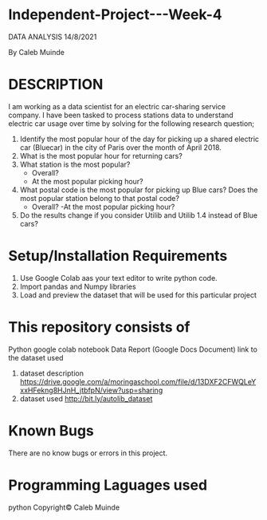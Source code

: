 # Independent-Project---Week-4

DATA ANALYSIS 14/8/2021

By Caleb Muinde

# DESCRIPTION

I am working as a data scientist for an electric car-sharing service company. I have been tasked to process stations data to understand electric car usage over time by solving for the following research question;
1. Identify the most popular hour of the day for picking up a shared electric car (Bluecar) in the city of Paris over the month of April 2018.
2. What is the most popular hour for returning cars?
3. What station is the most popular?
    - Overall?
    - At the most popular picking hour?
4. What postal code is the most popular for picking up Blue cars? Does the most popular station belong to that postal code?
    - Overall?
    -At the most popular picking hour?
5. Do the results change if you consider Utilib and Utilib 1.4 instead of Blue cars? 

# Setup/Installation Requirements

1. Use Google Colab aas your text editor to write python code.
2. Import pandas and Numpy libraries
3. Load and preview the dataset that will be used for this particular project

# This repository consists of
Python google colab notebook Data Report (Google Docs Document)
link to the dataset used 
1. dataset description   https://drive.google.com/a/moringaschool.com/file/d/13DXF2CFWQLeYxxHFekng8HJnH_jtbfpN/view?usp=sharing 
2. dataset used          http://bit.ly/autolib_dataset

# Known Bugs
There are no know bugs or errors in this project.

# Programming Laguages used
python Copyright© Caleb Muinde

